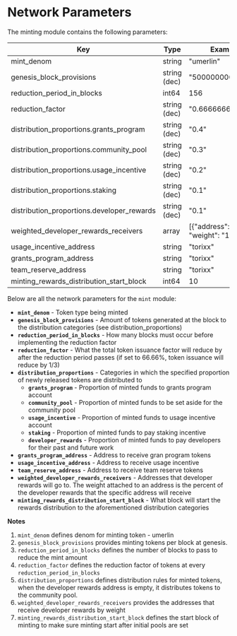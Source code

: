 # Network Parameters

The minting module contains the following parameters:

| Key                                        | Type         | Example                                |
| ------------------------------------------ | ------------ | -------------------------------------- |
| mint_denom                                 | string       | "umerlin"                                |
| genesis_block_provisions                   | string (dec) | "500000000"                            |
| reduction_period_in_blocks                 | int64        | 156                                    |
| reduction_factor                           | string (dec) | "0.6666666666666"                      |
| distribution_proportions.grants_program    | string (dec) | "0.4"                                  |
| distribution_proportions.community_pool    | string (dec) | "0.3"                                  |
| distribution_proportions.usage_incentive   | string (dec) | "0.2"                                  |
| distribution_proportions.staking           | string (dec) | "0.1"                                  |
| distribution_proportions.developer_rewards | string (dec) | "0.1"                                  |
| weighted_developer_rewards_receivers       | array        | [{"address": "torixx", "weight": "1"}] |
| usage_incentive_address                    | string       | "torixx"                               |
| grants_program_address                     | string       | "torixx"                               |
| team_reserve_address                       | string       | "torixx"                               |
| minting_rewards_distribution_start_block   | int64        | 10                                     |

Below are all the network parameters for the `mint` module:

- **`mint_denom`** - Token type being minted
- **`genesis_block_provisions`** - Amount of tokens generated at the block to the distribution categories (see distribution_proportions)
- **`reduction_period_in_blocks`** - How many blocks must occur before implementing the reduction factor
- **`reduction_factor`** - What the total token issuance factor will reduce by after the reduction period passes (if set to 66.66%, token issuance will reduce by 1/3)
- **`distribution_proportions`** - Categories in which the specified proportion of newly released tokens are distributed to
  - **`grants_program`** - Proportion of minted funds to grants program account
  - **`community_pool`** - Proportion of minted funds to be set aside for the community pool
  - **`usage_incentive`** - Proportion of minted funds to usage incentive account
  - **`staking`** - Proportion of minted funds to pay staking incentive
  - **`developer_rewards`** - Proportion of minted funds to pay developers for their past and future work
- **`grants_program_address`** - Address to receive gran program tokens
- **`usage_incentive_address`** - Address to receive usage incentive
- **`team_reserve_address`** - Address to receive team reserve tokens
- **`weighted_developer_rewards_receivers`** - Addresses that developer rewards will go to. The weight attached to an address is the percent of the developer rewards that the specific address will receive
- **`minting_rewards_distribution_start_block`** - What block will start the rewards distribution to the aforementioned distribution categories

**Notes**

1. `mint_denom` defines denom for minting token - umerlin
2. `genesis_block_provisions` provides minting tokens per block at genesis.
3. `reduction_period_in_blocks` defines the number of blocks to pass to reduce the mint amount
4. `reduction_factor` defines the reduction factor of tokens at every `reduction_period_in_blocks`
5. `distribution_proportions` defines distribution rules for minted tokens, when the developer
   rewards address is empty, it distributes tokens to the community pool.
6. `weighted_developer_rewards_receivers` provides the addresses that receive developer
   rewards by weight
7. `minting_rewards_distribution_start_block` defines the start block of minting to make sure
   minting start after initial pools are set
